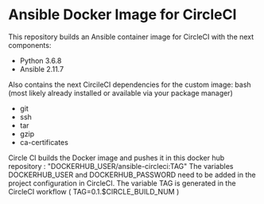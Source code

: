 # Ansible Docker Image for CircleCI
This repository builds an Ansible container image for CircleCI with the next components:
 - Python 3.6.8
 - Ansible 2.11.7

Also contains the next CircileCI dependencies for the custom image:
bash (most likely already installed or available via your package manager)
 - git
 - ssh
 - tar
 - gzip
 - ca-certificates

 Circle CI builds the Docker image and pushes it in this docker hub repository : "DOCKERHUB_USER/ansible-circleci:TAG"
The variables DOCKERHUB_USER and DOCKERHUB_PASSWORD need to be added in the project configuration in CircleCI. The variable TAG is generated in the CircleCI workflow ( TAG=0.1.$CIRCLE_BUILD_NUM )


